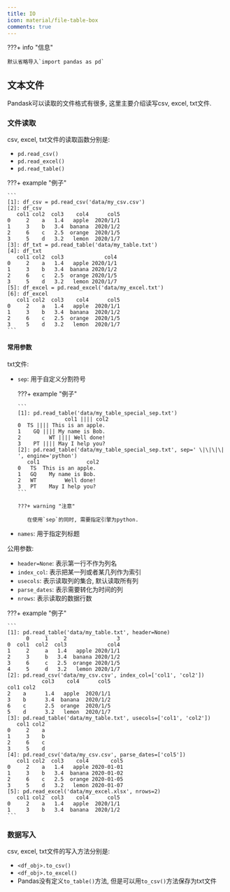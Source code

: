 ```yaml
---
title: IO
icon: material/file-table-box
comments: true
---
```


???+ info "信息"

    默认省略导入`import pandas as pd`

## 文本文件

Pandask可以读取的文件格式有很多, 这里主要介绍读写csv, excel, txt文件.

### 文件读取

csv, excel, txt文件的读取函数分别是:

- `pd.read_csv()`
- `pd.read_excel()`
- `pd.read_table()`

???+ example "例子"

    ```
    [1]: df_csv = pd.read_csv('data/my_csv.csv')
    [2]: df_csv
       col1 col2  col3    col4      col5
    0     2    a   1.4   apple  2020/1/1
    1     3    b   3.4  banana  2020/1/2
    2     6    c   2.5  orange  2020/1/5
    3     5    d   3.2   lemon  2020/1/7
    [3]: df_txt = pd.read_table('data/my_table.txt')
    [4]: df_txt
       col1 col2  col3             col4
    0     2    a   1.4   apple 2020/1/1
    1     3    b   3.4  banana 2020/1/2
    2     6    c   2.5  orange 2020/1/5
    3     5    d   3.2   lemon 2020/1/7
    [5]: df_excel = pd.read_excel('data/my_excel.txt')
    [6]: df_excel
       col1 col2  col3    col4      col5
    0     2    a   1.4   apple  2020/1/1
    1     3    b   3.4  banana  2020/1/2
    2     6    c   2.5  orange  2020/1/5
    3     5    d   3.2   lemon  2020/1/7
    ```

#### 常用参数

txt文件:

- `sep`: 用于自定义分割符号

   ???+ example "例子"

      ```
      [1]: pd.read_table('data/my_table_special_sep.txt')
                     col1 |||| col2
      0  TS |||| This is an apple.
      1    GQ |||| My name is Bob.
      2         WT |||| Well done!
      3    PT |||| May I help you?
      [2]: pd.read_table('data/my_table_special_sep.txt', sep=' \|\|\|\| ', engine='python')
         col1               col2
      0   TS  This is an apple.
      1   GQ    My name is Bob.
      2   WT         Well done!
      3   PT    May I help you?
      ```
      
      ???+ warning "注意"
      
         在使用`sep`的同时, 需要指定引擎为python.

- `names`: 用于指定列标题

公用参数:

- `header=None`: 表示第一行不作为列名
- `index_col`: 表示把某一列或者某几列作为索引
- `usecols`: 表示读取列的集合, 默认读取所有列
- `parse_dates`: 表示需要转化为时间的列
- `nrows`: 表示读取的数据行数

???+ example "例子"

    ```
    [1]: pd.read_table('data/my_table.txt', header=None)
          0     1     2                3
    0  col1  col2  col3             col4
    1     2     a   1.4   apple 2020/1/1
    2     3     b   3.4  banana 2020/1/2
    3     6     c   2.5  orange 2020/1/5
    4     5     d   3.2   lemon 2020/1/7
    [2]: pd.read_csv('data/my_csv.csv', index_col=['col1', 'col2'])
               col3    col4      col5
    col1 col2                        
    2    a      1.4   apple  2020/1/1
    3    b      3.4  banana  2020/1/2
    6    c      2.5  orange  2020/1/5
    5    d      3.2   lemon  2020/1/7
    [3]: pd.read_table('data/my_table.txt', usecols=['col1', 'col2'])
       col1 col2
    0     2    a
    1     3    b
    2     6    c
    3     5    d
    [4]: pd.read_csv('data/my_csv.csv', parse_dates=['col5'])
       col1 col2  col3    col4       col5
    0     2    a   1.4   apple 2020-01-01
    1     3    b   3.4  banana 2020-01-02
    2     6    c   2.5  orange 2020-01-05
    3     5    d   3.2   lemon 2020-01-07
    [5]: pd.read_excel('data/my_excel.xlsx', nrows=2)
       col1 col2  col3    col4      col5
    0     2    a   1.4   apple  2020/1/1
    1     3    b   3.4  banana  2020/1/2
    ```
    
### 数据写入

csv, excel, txt文件的写入方法分别是:

- `<df_obj>.to_csv()`
- `<df_obj>.to_excel()`
- Pandas没有定义`to_table()`方法, 但是可以用`to_csv()`方法保存为txt文件